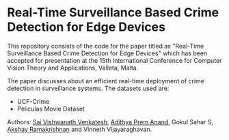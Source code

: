 # Real-Time Surveillance Based Crime Detection for Edge Devices
This repository consists of the code for the paper titled as "Real-Time Surveillance Based Crime Detection for Edge Devices" which has been accepted for presentation at the 15th International Conference for Computer Vision Theory and Applications, Valleta, Malta.

The paper discusses about an efficient real-time deployment of crime detection in surveillance systems. The datasets used are:
* UCF-Crime
* Peliculas Movie Dataset

Authors: [Sai Vishwanath Venkatesh](https://github.com/skullsai), [Adithya Prem Anand](https://github.com/adithyaprem), Gokul Sahar S, [Akshay Ramakrishnan](https://github.com/akshayrama) and Vinneth Vijayaraghavan.
